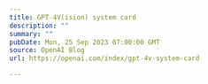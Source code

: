 ```yaml
---
title: GPT-4V(ision) system card
description: ""
summary: ""
pubDate: Mon, 25 Sep 2023 07:00:00 GMT
source: OpenAI Blog
url: https://openai.com/index/gpt-4v-system-card

---
```


